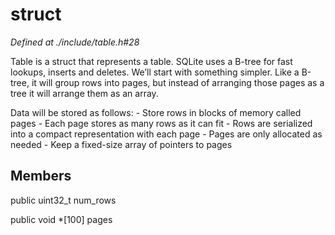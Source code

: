 # struct 

*Defined at ./include/table.h#28*

 Table is a struct that represents a table. SQLite uses a B-tree for fast lookups, inserts and deletes. We’ll start with something simpler. Like a B-tree, it will group rows into pages, but instead of arranging those pages as a tree it will arrange them as an array.

 Data will be stored as follows: - Store rows in blocks of memory called pages - Each page stores as many rows as it can fit - Rows are serialized into a compact representation with each page - Pages are only allocated as needed - Keep a fixed-size array of pointers to pages



## Members

public uint32_t num_rows

public void *[100] pages



